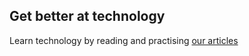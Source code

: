 <!-- markdownlint-disable MD041 -->
## Get better at technology

Learn technology by reading and practising [our articles](/articles)
